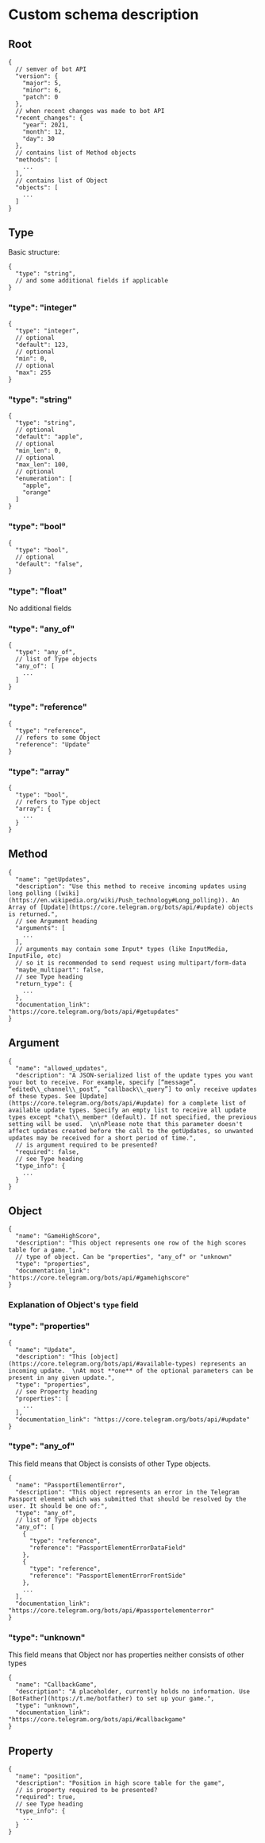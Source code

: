 # Custom schema description

## Root

```json5
{
  // semver of bot API
  "version": {
    "major": 5,
    "minor": 6,
    "patch": 0
  },
  // when recent changes was made to bot API
  "recent_changes": {
    "year": 2021,
    "month": 12,
    "day": 30
  },
  // contains list of Method objects
  "methods": [
    ...
  ],
  // contains list of Object
  "objects": [
    ...
  ]
}
```

## Type

Basic structure:

```json5
{
  "type": "string",
  // and some additional fields if applicable
}
```

### "type": "integer"

```json5
{
  "type": "integer",
  // optional
  "default": 123,
  // optional
  "min": 0,
  // optional
  "max": 255
}
```

### "type": "string"

```json5
{
  "type": "string",
  // optional
  "default": "apple",
  // optional
  "min_len": 0,
  // optional
  "max_len": 100,
  // optional
  "enumeration": [
    "apple",
    "orange"
  ]
}
```

### "type": "bool"

```json5
{
  "type": "bool",
  // optional
  "default": "false",
}
```

### "type": "float"

No additional fields

### "type": "any_of"

```json5
{
  "type": "any_of",
  // list of Type objects
  "any_of": [
    ...
  ]
}
```

### "type": "reference"

```json5
{
  "type": "reference",
  // refers to some Object
  "reference": "Update"
}
```

### "type": "array"

```json5
{
  "type": "bool",
  // refers to Type object
  "array": {
    ...
  }
}
```

## Method

```json5
{
  "name": "getUpdates",
  "description": "Use this method to receive incoming updates using long polling ([wiki](https://en.wikipedia.org/wiki/Push_technology#Long_polling)). An Array of [Update](https://core.telegram.org/bots/api/#update) objects is returned.",
  // see Argument heading
  "arguments": [
    ...
  ],
  // arguments may contain some Input* types (like InputMedia, InputFile, etc) 
  // so it is recommended to send request using multipart/form-data 
  "maybe_multipart": false,
  // see Type heading
  "return_type": {
    ...
  },
  "documentation_link": "https://core.telegram.org/bots/api/#getupdates"
}
```

## Argument

```json5
{
  "name": "allowed_updates",
  "description": "A JSON-serialized list of the update types you want your bot to receive. For example, specify [“message”, “edited\\_channel\\_post”, “callback\\_query”] to only receive updates of these types. See [Update](https://core.telegram.org/bots/api/#update) for a complete list of available update types. Specify an empty list to receive all update types except *chat\\_member* (default). If not specified, the previous setting will be used.  \n\nPlease note that this parameter doesn't affect updates created before the call to the getUpdates, so unwanted updates may be received for a short period of time.",
  // is argument required to be presented?
  "required": false,
  // see Type heading
  "type_info": {
    ...
  }
}
```

## Object

```json5
{
  "name": "GameHighScore",
  "description": "This object represents one row of the high scores table for a game.",
  // type of object. Can be "properties", "any_of" or "unknown"
  "type": "properties",
  "documentation_link": "https://core.telegram.org/bots/api/#gamehighscore"
}
```

### Explanation of Object's `type` field

### "type": "properties"

```json5
{
  "name": "Update",
  "description": "This [object](https://core.telegram.org/bots/api/#available-types) represents an incoming update.  \nAt most **one** of the optional parameters can be present in any given update.",
  "type": "properties",
  // see Property heading
  "properties": [
    ...
  ],
  "documentation_link": "https://core.telegram.org/bots/api/#update"
}
```

### "type": "any_of"

This field means that Object is consists of other Type objects.

```json5
{
  "name": "PassportElementError",
  "description": "This object represents an error in the Telegram Passport element which was submitted that should be resolved by the user. It should be one of:",
  "type": "any_of",
  // list of Type objects
  "any_of": [
    {
      "type": "reference",
      "reference": "PassportElementErrorDataField"
    },
    {
      "type": "reference",
      "reference": "PassportElementErrorFrontSide"
    },
    ...
  ],
  "documentation_link": "https://core.telegram.org/bots/api/#passportelementerror"
}
```

### "type": "unknown"

This field means that Object nor has properties neither consists of other types

```json5
{
  "name": "CallbackGame",
  "description": "A placeholder, currently holds no information. Use [BotFather](https://t.me/botfather) to set up your game.",
  "type": "unknown",
  "documentation_link": "https://core.telegram.org/bots/api/#callbackgame"
}
```

## Property

```json5
{
  "name": "position",
  "description": "Position in high score table for the game",
  // is property required to be presented?
  "required": true,
  // see Type heading
  "type_info": {
    ...
  }
}
```
